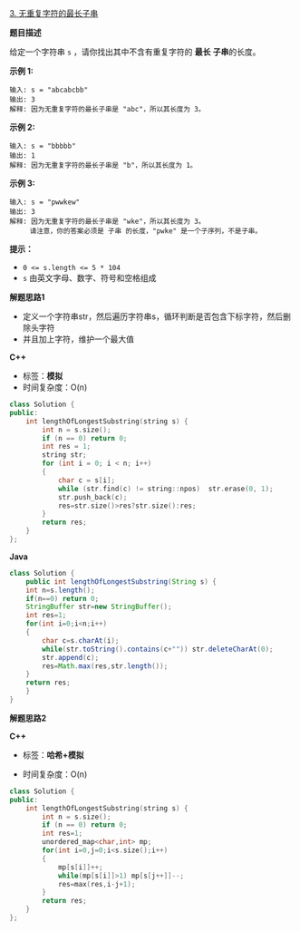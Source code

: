 [3. 无重复字符的最长子串](https://leetcode.cn/problems/longest-substring-without-repeating-characters/)

**题目描述**

给定一个字符串 `s` ，请你找出其中不含有重复字符的 **最长** **子串**的长度。

**示例 1:**

```
输入: s = "abcabcbb"
输出: 3 
解释: 因为无重复字符的最长子串是 "abc"，所以其长度为 3。
```

**示例 2:**

```
输入: s = "bbbbb"
输出: 1
解释: 因为无重复字符的最长子串是 "b"，所以其长度为 1。
```

**示例 3:**

```
输入: s = "pwwkew"
输出: 3
解释: 因为无重复字符的最长子串是 "wke"，所以其长度为 3。
     请注意，你的答案必须是 子串 的长度，"pwke" 是一个子序列，不是子串。
```

**提示：**

- `0 <= s.length <= 5 * 104`
- `s` 由英文字母、数字、符号和空格组成

**解题思路1**

+ 定义一个字符串str，然后遍历字符串s，循环判断是否包含下标字符，然后删除头字符
+ 并且加上字符，维护一个最大值

**C++**

+ 标签：**模拟**
+ 时间复杂度：O(n)

~~~C++
class Solution {
public:
	int lengthOfLongestSubstring(string s) {
		int n = s.size();
		if (n == 0) return 0;
		int res = 1;
		string str;
		for (int i = 0; i < n; i++)
		{
			char c = s[i];
			while (str.find(c) != string::npos)  str.erase(0, 1);
			str.push_back(c);
			res=str.size()>res?str.size():res;
		}
		return res;
	}
};
~~~

**Java**

~~~java
class Solution {
    public int lengthOfLongestSubstring(String s) {
    int n=s.length();
    if(n==0) return 0;
    StringBuffer str=new StringBuffer();
    int res=1;
    for(int i=0;i<n;i++)
    {
        char c=s.charAt(i);
        while(str.toString().contains(c+"")) str.deleteCharAt(0);
        str.append(c);
        res=Math.max(res,str.length());
    }
    return res;
    }
}
~~~

**解题思路2**

**C++**

+ 标签：**哈希+模拟**

+ 时间复杂度：O(n)

~~~C++
class Solution {
public:
	int lengthOfLongestSubstring(string s) {
		int n = s.size();
		if (n == 0) return 0;
		int res=1;
        unordered_map<char,int> mp;
        for(int i=0,j=0;i<s.size();i++)
        {
            mp[s[i]]++;
            while(mp[s[i]]>1) mp[s[j++]]--;
            res=max(res,i-j+1);
        }
		return res;
	}
};
~~~


